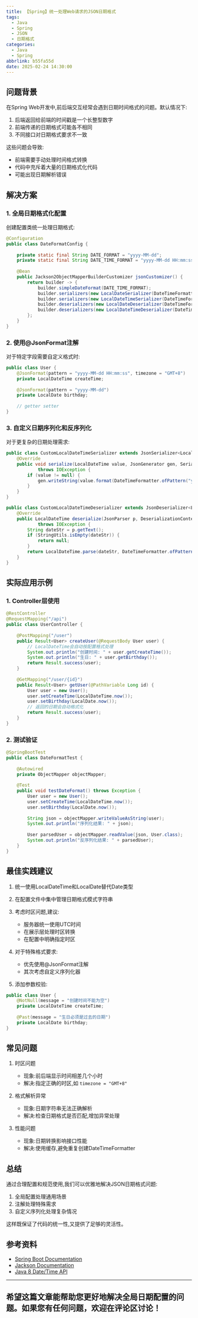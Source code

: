 ```yaml
---
title: 【Spring】统一处理Web请求的JSON日期格式
tags:
  - Java
  - Spring
  - JSON
  - 日期格式
categories:
  - Java
  - Spring
abbrlink: b55fa55d
date: 2025-02-24 14:30:00
---
```


## 问题背景

在Spring Web开发中,前后端交互经常会遇到日期时间格式的问题。默认情况下:

1. 后端返回给前端的时间戳是一个长整型数字
2. 前端传递的日期格式可能各不相同
3. 不同接口对日期格式要求不一致

这些问题会导致:
- 前端需要手动处理时间格式转换
- 代码中充斥着大量的日期格式化代码
- 可能出现日期解析错误

## 解决方案

### 1. 全局日期格式化配置

创建配置类统一处理日期格式:

```java
@Configuration
public class DateFormatConfig {
    
    private static final String DATE_FORMAT = "yyyy-MM-dd";
    private static final String DATE_TIME_FORMAT = "yyyy-MM-dd HH:mm:ss";
    
    @Bean
    public Jackson2ObjectMapperBuilderCustomizer jsonCustomizer() {
        return builder -> {
            builder.simpleDateFormat(DATE_TIME_FORMAT);
            builder.serializers(new LocalDateSerializer(DateTimeFormatter.ofPattern(DATE_FORMAT)));
            builder.serializers(new LocalDateTimeSerializer(DateTimeFormatter.ofPattern(DATE_TIME_FORMAT)));
            builder.deserializers(new LocalDateDeserializer(DateTimeFormatter.ofPattern(DATE_FORMAT)));
            builder.deserializers(new LocalDateTimeDeserializer(DateTimeFormatter.ofPattern(DATE_TIME_FORMAT)));
        };
    }
}
```

### 2. 使用@JsonFormat注解

对于特定字段需要自定义格式时:

```java
public class User {
    @JsonFormat(pattern = "yyyy-MM-dd HH:mm:ss", timezone = "GMT+8")
    private LocalDateTime createTime;
    
    @JsonFormat(pattern = "yyyy-MM-dd")
    private LocalDate birthday;
    
    // getter setter
}
```

### 3. 自定义日期序列化和反序列化

对于更复杂的日期处理需求:

```java
public class CustomLocalDateTimeSerializer extends JsonSerializer<LocalDateTime> {
    @Override
    public void serialize(LocalDateTime value, JsonGenerator gen, SerializerProvider serializers) 
            throws IOException {
        if (value != null) {
            gen.writeString(value.format(DateTimeFormatter.ofPattern("yyyy-MM-dd HH:mm:ss")));
        }
    }
}

public class CustomLocalDateTimeDeserializer extends JsonDeserializer<LocalDateTime> {
    @Override
    public LocalDateTime deserialize(JsonParser p, DeserializationContext ctxt) 
            throws IOException {
        String dateStr = p.getText();
        if (StringUtils.isEmpty(dateStr)) {
            return null;
        }
        return LocalDateTime.parse(dateStr, DateTimeFormatter.ofPattern("yyyy-MM-dd HH:mm:ss"));
    }
}
```

## 实际应用示例

### 1. Controller层使用

```java
@RestController
@RequestMapping("/api")
public class UserController {
    
    @PostMapping("/user")
    public Result<User> createUser(@RequestBody User user) {
        // LocalDateTime会自动按配置格式处理
        System.out.println("创建时间: " + user.getCreateTime());
        System.out.println("生日: " + user.getBirthday());
        return Result.success(user);
    }
    
    @GetMapping("/user/{id}")
    public Result<User> getUser(@PathVariable Long id) {
        User user = new User();
        user.setCreateTime(LocalDateTime.now());
        user.setBirthday(LocalDate.now());
        // 返回的日期会自动格式化
        return Result.success(user);
    }
}
```

### 2. 测试验证

```java
@SpringBootTest
public class DateFormatTest {
    
    @Autowired
    private ObjectMapper objectMapper;
    
    @Test
    public void testDateFormat() throws Exception {
        User user = new User();
        user.setCreateTime(LocalDateTime.now());
        user.setBirthday(LocalDate.now());
        
        String json = objectMapper.writeValueAsString(user);
        System.out.println("序列化结果: " + json);
        
        User parsedUser = objectMapper.readValue(json, User.class);
        System.out.println("反序列化结果: " + parsedUser);
    }
}
```

## 最佳实践建议

1. 统一使用LocalDateTime和LocalDate替代Date类型

2. 在配置文件中集中管理日期格式模式字符串

3. 考虑时区问题,建议:
   - 服务器统一使用UTC时间
   - 在展示层处理时区转换
   - 在配置中明确指定时区

4. 对于特殊格式要求:
   - 优先使用@JsonFormat注解
   - 其次考虑自定义序列化器
   
5. 添加参数校验:
```java
public class User {
    @NotNull(message = "创建时间不能为空")
    private LocalDateTime createTime;
    
    @Past(message = "生日必须是过去的日期")
    private LocalDate birthday;
}
```

## 常见问题

1. 时区问题
   - 现象:前后端显示时间相差几个小时
   - 解决:指定正确的时区,如 `timezone = "GMT+8"`

2. 格式解析异常
   - 现象:日期字符串无法正确解析
   - 解决:检查日期格式是否匹配,增加异常处理

3. 性能问题
   - 现象:日期转换影响接口性能
   - 解决:使用缓存,避免重复创建DateTimeFormatter

## 总结

通过合理配置和规范使用,我们可以优雅地解决JSON日期格式问题:

1. 全局配置处理通用场景
2. 注解处理特殊需求
3. 自定义序列化处理复杂情况

这样既保证了代码的统一性,又提供了足够的灵活性。

## 参考资料

- [Spring Boot Documentation](https://docs.spring.io/spring-boot/docs/current/reference/html/features.html#features.json)
- [Jackson Documentation](https://github.com/FasterXML/jackson-docs)
- [Java 8 Date/Time API](https://docs.oracle.com/javase/8/docs/api/java/time/package-summary.html)

---

希望这篇文章能帮助您更好地解决全局日期配置的问题。如果您有任何问题，欢迎在评论区讨论！ 
---